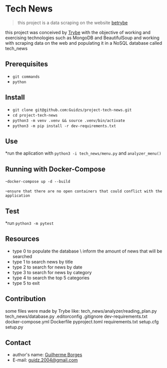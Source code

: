 # Tech News

> this project is a data scraping on the website [betrybe](https://blog.betrybe.com)

this project was conceived by [Trybe](https://www.betrybe.com) with the objective of working and exercising technologies such as MongoDB and BeautifulSoup
and working with scraping data on the web and populating it in a NoSQL database called tech_news

## Prerequisites

- `git commands`
- `python`

## Install

- `git clone git@github.com:Guidzs/project-tech-news.git`
- `cd project-tech-news`
- `python3 -m venv .venv && source .venv/bin/activate`
- `python3 -m pip install -r dev-requirements.txt`

## Use

*run the aplication with `python3 -i tech_news/menu.py` and `analyzer_menu()`

## Running with Docker-Compose

-`docker-compose up -d --build`

-`ensure that there are no open containers that could conflict with the application`

## Test

*run `python3 -m pytest`

## Resources

- type 0 to populate the database
   \ inform the amount of news that will be searched
- type 1 to search news by title
- type 2 to search for news by date
- type 3 to search for news by category
- type 4 to search the top 5 categories
- type 5 to exit

## Contribution

some files were made by Trybe like:
    tech_news/analyzer/reading_plan.py
    tech_news/database.py
    .editorconfig
    .gitignore
    dev-requirements.txt
    docker-compose.yml
    Dockerfile
    pyproject.toml
    requirements.txt
    setup.cfg
    setup.py

## Contact

- author's name: [Guilherme Borges](https://www.linkedin.com/in/guidzsBorges/)
- E-mail: guidz.2004@gmail.com
